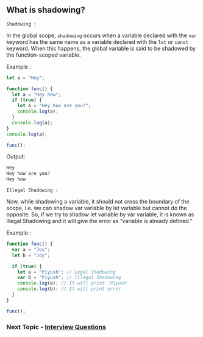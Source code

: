 ## What is shadowing?

`Shadowing : `

In the global scope, `shadowing` occurs when a variable declared with the `var` keyword has the same name as a variable declared with the `let` or `const` keyword. When this happens, the global variable is said to be shadowed by the function-scoped variable.

Example :

```ts
let a = "Hey";

function func() {
  let a = "Hey how";
  if (true) {
    let a = "Hey how are you?";
    console.log(a);
  }
  console.log(a);
}
console.log(a);

func();
```

Output:

```ts
Hey
Hey how are you?
Hey how
```

`Illegal Shadowing :`

Now, while shadowing a variable, it should not cross the boundary of the scope, i.e. we can shadow var variable by let variable but cannot do the opposite. So, if we try to shadow let variable by var variable, it is known as Illegal Shadowing and it will give the error as “variable is already defined.”

Example :

```ts
function func() {
  var a = "Joy";
  let b = "Joy";

  if (true) {
    let a = "Piyush"; // Legal Shadowing
    var b = "Piyush"; // Illegal Shadowing
    console.log(a); // It will print 'Piyush'
    console.log(b); // It will print error
  }
}

func();
```

### Next Topic - [Interview Questions](https://github.com/piyush-agrawal6/Javascript-Interview-Questions/blob/master/c-Scope/3-Questions.md)
